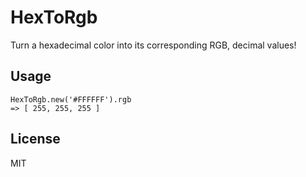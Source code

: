 # HexToRgb

Turn a hexadecimal color into its corresponding RGB, decimal values!

## Usage

```
HexToRgb.new('#FFFFFF').rgb
=> [ 255, 255, 255 ]
```

## License
MIT

